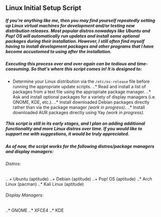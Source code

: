 ## Linux Initial Setup Script

##### If you're anything like me, then you may find yourself repeatedly setting up Linux virtual machines for development and/or testing new distribution releases. Most popular distros nowadays like Ubuntu and Pop! OS will automatically run updates and install some optional packages during their installation. However, I still often find myself having to install development packages and other programs that I have become accustomed to using after the installation.

##### Executing this process over and over again can be tedious and time-consuming. So that's where this script comes in! It is designed to:

* Determine your Linux distribution via the `/etc/os-release` file before running the appropriate update scripts.
..* Read and install a list of packages from a text file using the appropriate package manager.
..* Ask and install optional packages for a variety of display managers (i.e. GNOME, KDE, etc.).
..* Install downloaded Debian packages directly rather than via the package manager _(work in progress)_.
..* Install downloaded AUR packages directly using Yay _(work in progress)_.

##### This script is still in its early stages, and I plan on adding additional functionality and more Linux distros over time. If you would like to support me with suggestions, it would be truly appreciated.

##### As of now, the script works for the following distros/package managers and display managers:

###### Distros:
.. + Ubuntu (aptitude)
..+ Debian (aptitude)
..+ Pop! OS (aptitude)
..* Arch Linux (pacman)
..* Kali Linux (aptitude)

###### Display Managers:
..* GNOME
..* XFCE4
..* KDE

